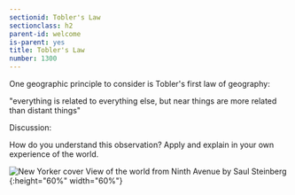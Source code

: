 ```yaml
---
sectionid: Tobler's Law 
sectionclass: h2
parent-id: welcome
is-parent: yes
title: Tobler's Law
number: 1300
---
```


One geographic principle to consider is Tobler's first law of geography:  


"everything is related to everything else, but near things are more related than distant things"  


Discussion:  


How do you understand this observation? Apply and explain in your own experience of the world.

![New Yorker cover View of the world from Ninth Avenue by Saul Steinberg](https://raw.githubusercontent.com/vkcworkshops/introspatialmethods/gh-pages/img/newyorkerviewfromny.png){:height="60%" width="60%"}
